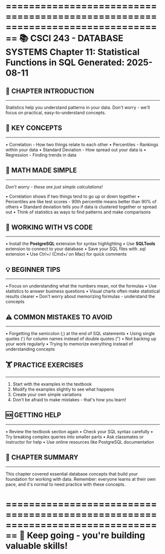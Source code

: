 ================================================================================
📚 CSCI 243 - DATABASE SYSTEMS
Chapter 11: Statistical Functions in SQL
Generated: 2025-08-11
================================================================================

## 🎯 CHAPTER INTRODUCTION
----------------------------------------
Statistics help you understand patterns in your data. Don't worry - we'll
focus on practical, easy-to-understand concepts.

## 🔑 KEY CONCEPTS
----------------------------------------
• Correlation - How two things relate to each other
• Percentiles - Rankings within your data
• Standard Deviation - How spread out your data is
• Regression - Finding trends in data

## 🧮 MATH MADE SIMPLE
----------------------------------------
*Don't worry - these are just simple calculations!*

• Correlation shows if two things tend to go up or down together
• Percentiles are like test scores - 90th percentile means better than 90%
  of others
• Standard deviation tells you if data is clustered together or spread out
• Think of statistics as ways to find patterns and make comparisons

## 🔧 WORKING WITH VS CODE
----------------------------------------
• Install the **PostgreSQL** extension for syntax highlighting
• Use **SQLTools** extension to connect to your database
• Save your SQL files with .sql extension
• Use Ctrl+/ (Cmd+/ on Mac) for quick comments

## 💡 BEGINNER TIPS
----------------------------------------
• Focus on understanding what the numbers mean, not the formulas
• Use statistics to answer business questions
• Visual charts often make statistical results clearer
• Don't worry about memorizing formulas - understand the concepts

## ⚠️ COMMON MISTAKES TO AVOID
----------------------------------------
• Forgetting the semicolon (;) at the end of SQL statements
• Using single quotes (') for column names instead of double quotes (")
• Not backing up your work regularly
• Trying to memorize everything instead of understanding concepts

## 🏋️ PRACTICE EXERCISES
----------------------------------------
1. Start with the examples in the textbook
2. Modify the examples slightly to see what happens
3. Create your own simple variations
4. Don't be afraid to make mistakes - that's how you learn!

## 🆘 GETTING HELP
----------------------------------------
• Review the textbook section again
• Check your SQL syntax carefully
• Try breaking complex queries into smaller parts
• Ask classmates or instructor for help
• Use online resources like PostgreSQL documentation

## 📝 CHAPTER SUMMARY
----------------------------------------
This chapter covered essential database concepts that build your foundation
for working with data. Remember: everyone learns at their own pace, and
it's normal to need practice with these concepts.

================================================================================
🎉 Keep going - you're building valuable skills!
================================================================================